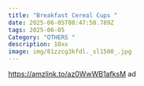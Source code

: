 ```yaml
---
title: "Breakfast Cereal Cups "
date: 2025-06-05T08:47:58.789Z
tags: 2025-06-05
Category: "OTHERS "
description: 10xx
image: img/81zzcg3kfdl._sl1500_.jpg
---
```

https://amzlink.to/az0WwWB1afksM ad